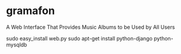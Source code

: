 ﻿gramafon
========
A Web Interface That Provides Music Albums to be Used by All Users

sudo easy_install web.py
sudo apt-get install python-django python-mysqldb
